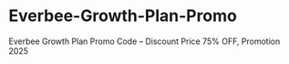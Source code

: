 # Everbee-Growth-Plan-Promo
Everbee Growth Plan Promo Code – Discount Price 75% OFF, Promotion 2025
